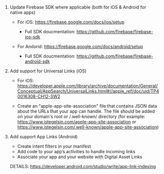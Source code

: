 1. Update Firebase SDK where applicable (both for iOS & Android for native apps)

	- For iOS: https://firebase.google.com/docs/ios/setup
		
		- Full SDK doucmentation: https://github.com/firebase/firebase-ios-sdk
  
  	- For Andorid: https://firebase.google.com/docs/android/setup
  
    	- Full SDK doucmentation: https://github.com/firebase/firebase-android-sdk
    
    
2. Add support for Universal Links (iOS)

	- For iOS: https://developer.apple.com/library/archive/documentation/General/Conceptual/AppSearch/UniversalLinks.html#//apple_ref/doc/uid/TP40016308-CH12-SW2
	
	- Create an "apple-app-site-association" file that contains JSON data about the URLs that your app can handle. The file should be added on your domain's root or /.well-known/ directory (for example: https://www.istegelsin.com/apple-app-site-association or https://www.istegelsin.com/.well-known/apple-app-site-association)

3.  Add support App Links (Android)

	- Create intent filters in your manifest
	- Add code to your app’s activities to handle incoming links
	- Associate your app and your website with Digital Asset Links
	
	DETAILS: https://developer.android.com/studio/write/app-link-indexing
